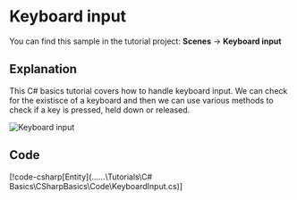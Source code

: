 # Keyboard input
You can find this sample in the tutorial project: **Scenes** ->  **Keyboard input** 

## Explanation
This C# basics tutorial covers how to handle keyboard input. We can check for the existisce of a keyboard and then we can use various methods to check if a key is pressed, held down or released.

![Keyboard input](media/keyboard-input.png)

## Code
[!code-csharp[Entity](..\..\..\Tutorials\C# Basics\CSharpBasics\Code\KeyboardInput.cs)]
